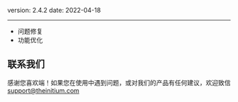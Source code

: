 version: 2.4.2
date: 2022-04-18

---

- 问题修复
- 功能优化

## 联系我们

感谢您喜欢端！如果您在使用中遇到问题，或对我们的产品有任何建议，欢迎致信 [support@theinitium.com](mailto:support@theinitium.com)

